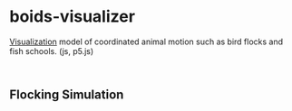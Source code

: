 # boids-visualizer
[Visualization](https://limpid-kzonix.github.io/boids-visualizer/) model of coordinated animal motion such as bird flocks and fish schools. (js, p5.js)


<html lang="en">

<head>
  <meta charset="UTF-8">
  <meta name="viewport" content="width=device-width, initial-scale=1.0">
  <meta http-equiv="X-UA-Compatible" content="ie=edge">
  <title>Boid vizualizer</title>
  <script src="https://cdnjs.cloudflare.com/ajax/libs/p5.js/0.7.2/p5.min.js"></script>
  <script src="https://cdnjs.cloudflare.com/ajax/libs/p5.js/0.7.2/addons/p5.dom.min.js"></script>
  <script src="flocking.js"></script>
  <script src="index.js"></script>
  <link rel="stylesheet" type="text/css" href="style.css">
  <meta charset="utf-8" />

</head>

<body>
  <header id="top-menu">

  </header>
  <section>
    <div id="canvas-title">
      <h1>Flocking Simulation</h1>
    </div>
    <div id="canvas-container">
    </div>
  </section>
  <footer>

  </footer>
</body>

</html>
